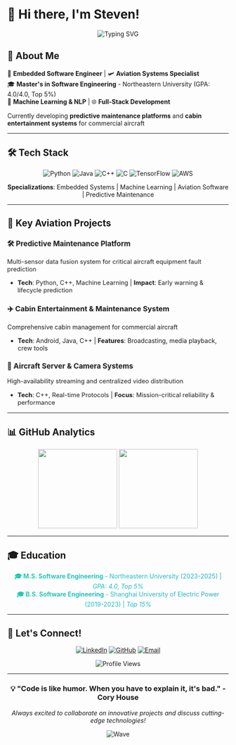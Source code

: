 # 👋 Hi there, I'm Steven!

<div align="center">
  
  ![Typing SVG](https://readme-typing-svg.herokuapp.com?font=Fira+Code&size=22&duration=3000&pause=1000&color=36BCF7&center=true&vCenter=true&width=440&lines=Always+Learning+Something+New)
  
</div>

<style>
@keyframes gradient {
  0% { background-position: 0% 50%; }
  50% { background-position: 100% 50%; }
  100% { background-position: 0% 50%; }
}

.animated-gradient {
  background: linear-gradient(-45deg, #ee7752, #e73c7e, #23a6d5, #23d5ab);
  background-size: 400% 400%;
  animation: gradient 15s ease infinite;
  -webkit-background-clip: text;
  -webkit-text-fill-color: transparent;
  background-clip: text;
}

.floating {
  animation: floating 3s ease-in-out infinite;
}

@keyframes floating {
  0% { transform: translate(0, 0px); }
  50% { transform: translate(0, -10px); }
  100% { transform: translate(0, 0px); }
}

.pulse {
  animation: pulse 2s infinite;
}

@keyframes pulse {
  0% { transform: scale(1); }
  50% { transform: scale(1.05); }
  100% { transform: scale(1); }
}
</style>

## 🚀 About Me

<div class="floating">

🔧 **Embedded Software Engineer** | 🛩️ **Aviation Systems Specialist**  
🎓 **Master's in Software Engineering** - Northeastern University (GPA: 4.0/4.0, Top 5%)  
🤖 **Machine Learning & NLP** | 🌐 **Full-Stack Development**

Currently developing **predictive maintenance platforms** and **cabin entertainment systems** for commercial aircraft

</div>

---

## 🛠️ Tech Stack

<div align="center">

![Python](https://img.shields.io/badge/Python-3776AB?style=for-the-badge&logo=python&logoColor=white)
![Java](https://img.shields.io/badge/Java-ED8B00?style=for-the-badge&logo=java&logoColor=white)
![C++](https://img.shields.io/badge/C++-00599C?style=for-the-badge&logo=c%2B%2B&logoColor=white)
![C](https://img.shields.io/badge/C-00599C?style=for-the-badge&logo=c&logoColor=white)
![TensorFlow](https://img.shields.io/badge/TensorFlow-FF6F00?style=for-the-badge&logo=tensorflow&logoColor=white)
![AWS](https://img.shields.io/badge/AWS-232F3E?style=for-the-badge&logo=amazon-aws&logoColor=white)

**Specializations**: Embedded Systems | Machine Learning | Aviation Software | Predictive Maintenance

</div>

---

## 🎯 Key Aviation Projects

<div class="pulse">

### 🛠️ **Predictive Maintenance Platform**
Multi-sensor data fusion system for critical aircraft equipment fault prediction
- **Tech**: Python, C++, Machine Learning | **Impact**: Early warning & lifecycle prediction

</div>

<div class="floating">

### ✈️ **Cabin Entertainment & Maintenance System**  
Comprehensive cabin management for commercial aircraft
- **Tech**: Android, Java, C++ | **Features**: Broadcasting, media playback, crew tools

</div>

<div class="pulse">

### 📡 **Aircraft Server & Camera Systems**
High-availability streaming and centralized video distribution
- **Tech**: C++, Real-time Protocols | **Focus**: Mission-critical reliability & performance

</div>

---

## 📊 GitHub Analytics

<div align="center">
  
  <img height="180em" src="https://github-readme-stats.vercel.app/api?username=YourGitHubUsername&show_icons=true&theme=tokyonight&include_all_commits=true&count_private=true"/>
  <img height="180em" src="https://github-readme-stats.vercel.app/api/top-langs/?username=YourGitHubUsername&layout=compact&langs_count=8&theme=tokyonight"/>
  
</div>

---

## 🎓 Education

<div align="center" class="animated-gradient">

**🎓 M.S. Software Engineering** - Northeastern University (2023-2025) | *GPA: 4.0, Top 5%*  
**🎓 B.S. Software Engineering** - Shanghai University of Electric Power (2019-2023) | *Top 15%*

</div>

---

## 🌟 Let's Connect!

<div align="center">

[![LinkedIn](https://img.shields.io/badge/LinkedIn-0077B5?style=for-the-badge&logo=linkedin&logoColor=white)](https://linkedin.com/in/yourprofile)
[![GitHub](https://img.shields.io/badge/GitHub-100000?style=for-the-badge&logo=github&logoColor=white)](https://github.com/yourusername)
[![Email](https://img.shields.io/badge/Email-D14836?style=for-the-badge&logo=gmail&logoColor=white)](mailto:your.email@example.com)

</div>

<div align="center">
  
  ![Profile Views](https://komarev.com/ghpvc/?username=YourGitHubUsername&color=blueviolet&style=for-the-badge)
  
</div>

---

<div align="center" class="floating">

### 💡 "Code is like humor. When you have to explain it, it's bad." - Cory House

*Always excited to collaborate on innovative projects and discuss cutting-edge technologies!*

</div>

<div align="center">
  
  ![Wave](https://raw.githubusercontent.com/mayhemantt/mayhemantt/Update/svg/Bottom.svg)
  
</div>
